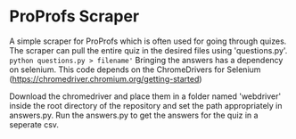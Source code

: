 # ProProfs Scraper

A simple scraper for ProProfs which is often used for going through quizes. 
The scraper can pull the entire quiz in the desired files using 'questions.py'.
``` python questions.py > filename'```
Bringing the answers has a dependency on selenium. This code depends on the ChromeDrivers for Selenium (https://chromedriver.chromium.org/getting-started) 

Download the chromedriver and place them in a folder named 'webdriver' inside the root directory of the repository and set the path appropriately in answers.py. Run the answers.py to get the answers for the quiz in a seperate csv. 



